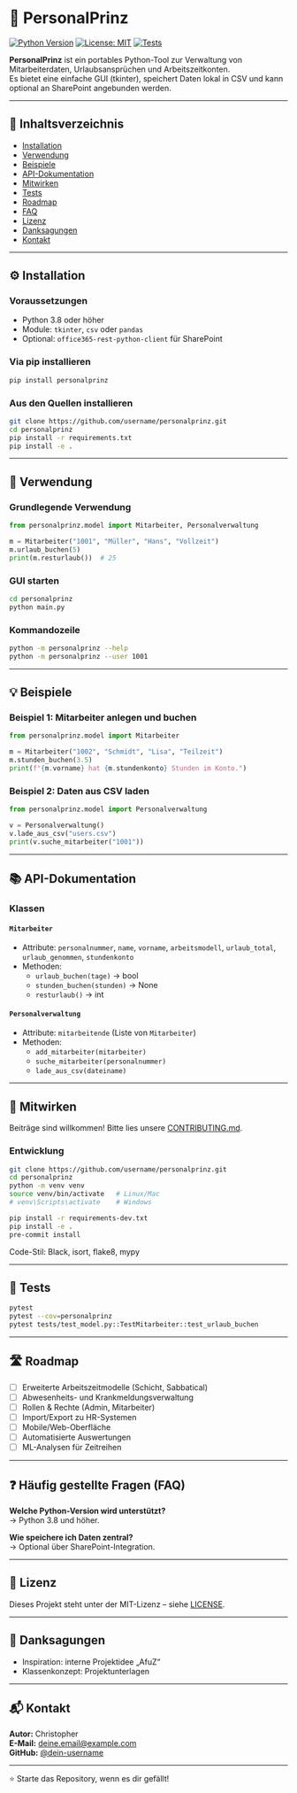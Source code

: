 # 👑 PersonalPrinz

[![Python Version](https://img.shields.io/badge/python-3.8%2B-blue.svg)](https://www.python.org)
[![License: MIT](https://img.shields.io/badge/License-MIT-yellow.svg)](https://opensource.org/licenses/MIT)
[![Tests](https://github.com/username/personalprinz/workflows/tests/badge.svg)](https://github.com/username/personalprinz/actions)

**PersonalPrinz** ist ein portables Python-Tool zur Verwaltung von Mitarbeiterdaten, Urlaubsansprüchen und Arbeitszeitkonten.  
Es bietet eine einfache GUI (tkinter), speichert Daten lokal in CSV und kann optional an SharePoint angebunden werden.

---

## 📑 Inhaltsverzeichnis

- [Installation](#installation)
- [Verwendung](#verwendung)
- [Beispiele](#beispiele)
- [API-Dokumentation](#api-dokumentation)
- [Mitwirken](#mitwirken)
- [Tests](#tests)
- [Roadmap](#roadmap)
- [FAQ](#häufig-gestellte-fragen-faq)
- [Lizenz](#lizenz)
- [Danksagungen](#danksagungen)
- [Kontakt](#kontakt)

---

## ⚙️ Installation

### Voraussetzungen

- Python 3.8 oder höher  
- Module: `tkinter`, `csv` oder `pandas`  
- Optional: `office365-rest-python-client` für SharePoint

### Via pip installieren

```bash
pip install personalprinz
```

### Aus den Quellen installieren

```bash
git clone https://github.com/username/personalprinz.git
cd personalprinz
pip install -r requirements.txt
pip install -e .
```

---

## 🚀 Verwendung

### Grundlegende Verwendung

```python
from personalprinz.model import Mitarbeiter, Personalverwaltung

m = Mitarbeiter("1001", "Müller", "Hans", "Vollzeit")
m.urlaub_buchen(5)
print(m.resturlaub())  # 25
```

### GUI starten

```bash
cd personalprinz
python main.py
```

### Kommandozeile

```bash
python -m personalprinz --help
python -m personalprinz --user 1001
```

---

## 💡 Beispiele

### Beispiel 1: Mitarbeiter anlegen und buchen

```python
from personalprinz.model import Mitarbeiter

m = Mitarbeiter("1002", "Schmidt", "Lisa", "Teilzeit")
m.stunden_buchen(3.5)
print(f"{m.vorname} hat {m.stundenkonto} Stunden im Konto.")
```

### Beispiel 2: Daten aus CSV laden

```python
from personalprinz.model import Personalverwaltung

v = Personalverwaltung()
v.lade_aus_csv("users.csv")
print(v.suche_mitarbeiter("1001"))
```

---

## 📚 API-Dokumentation

### Klassen

#### `Mitarbeiter`

- Attribute: `personalnummer`, `name`, `vorname`, `arbeitsmodell`, `urlaub_total`, `urlaub_genommen`, `stundenkonto`  
- Methoden:  
  - `urlaub_buchen(tage)` → bool  
  - `stunden_buchen(stunden)` → None  
  - `resturlaub()` → int  

#### `Personalverwaltung`

- Attribute: `mitarbeitende` (Liste von `Mitarbeiter`)  
- Methoden:  
  - `add_mitarbeiter(mitarbeiter)`  
  - `suche_mitarbeiter(personalnummer)`  
  - `lade_aus_csv(dateiname)`  

---

## 🤝 Mitwirken

Beiträge sind willkommen! Bitte lies unsere [CONTRIBUTING.md](CONTRIBUTING.md).

### Entwicklung

```bash
git clone https://github.com/username/personalprinz.git
cd personalprinz
python -m venv venv
source venv/bin/activate   # Linux/Mac
# venv\Scripts\activate    # Windows

pip install -r requirements-dev.txt
pip install -e .
pre-commit install
```

Code-Stil: Black, isort, flake8, mypy

---

## 🧪 Tests

```bash
pytest
pytest --cov=personalprinz
pytest tests/test_model.py::TestMitarbeiter::test_urlaub_buchen
```

---

## 🛣️ Roadmap

- [ ] Erweiterte Arbeitszeitmodelle (Schicht, Sabbatical)  
- [ ] Abwesenheits- und Krankmeldungsverwaltung  
- [ ] Rollen & Rechte (Admin, Mitarbeiter)  
- [ ] Import/Export zu HR-Systemen  
- [ ] Mobile/Web-Oberfläche  
- [ ] Automatisierte Auswertungen  
- [ ] ML-Analysen für Zeitreihen  

---

## ❓ Häufig gestellte Fragen (FAQ)

**Welche Python-Version wird unterstützt?**  
→ Python 3.8 und höher.  

**Wie speichere ich Daten zentral?**  
→ Optional über SharePoint-Integration.  

---

## 📜 Lizenz

Dieses Projekt steht unter der MIT-Lizenz – siehe [LICENSE](LICENSE).

---

## 🙏 Danksagungen

- Inspiration: interne Projektidee „AfuZ“  
- Klassenkonzept: Projektunterlagen  

---

## 📬 Kontakt

**Autor:** Christopher  
**E-Mail:** deine.email@example.com  
**GitHub:** [@dein-username](https://github.com/dein-username)  

---

⭐ Starte das Repository, wenn es dir gefällt!  
